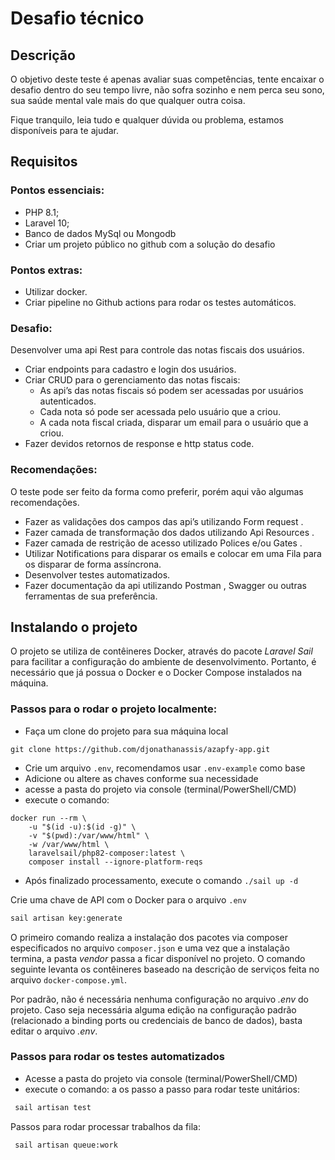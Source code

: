 # Desafio técnico

## Descrição

O objetivo deste teste é apenas avaliar suas competências, tente encaixar o desafio dentro do seu
tempo livre, não sofra sozinho e nem perca seu sono, sua saúde mental vale mais do que qualquer outra coisa.

Fique tranquilo, leia tudo e qualquer dúvida ou problema, estamos disponíveis para te ajudar.

## Requisitos

### Pontos essenciais:
  * PHP 8.1;
  * Laravel 10;
  * Banco de dados MySql ou Mongodb
  * Criar um projeto público no github com a solução do desafio

### Pontos extras:
  * Utilizar docker.
  * Criar pipeline no Github actions para rodar os testes automáticos.

### Desafio:
Desenvolver uma api Rest para controle das notas fiscais dos usuários.

  * Criar endpoints para cadastro e login dos usuários.
  * Criar CRUD para o gerenciamento das notas fiscais:
    * As api’s das notas fiscais só podem ser acessadas por usuários autenticados.
    * Cada nota só pode ser acessada pelo usuário que a criou.
    * A cada nota fiscal criada, disparar um email para o usuário que a criou.
  * Fazer devidos retornos de response e http status code.

### Recomendações:
O teste pode ser feito da forma como preferir, porém aqui vão algumas recomendações.

* Fazer as validações dos campos das api’s utilizando Form request .
* Fazer camada de transformação dos dados utilizando Api Resources .
* Fazer camada de restrição de acesso utilizado Polices e/ou Gates .
* Utilizar Notifications para disparar os emails e colocar em uma Fila para os disparar de forma assíncrona.
* Desenvolver testes automatizados.
* Fazer documentação da api utilizando Postman , Swagger ou outras ferramentas de sua preferência.


## Instalando o projeto

O projeto se utiliza de contêineres Docker, através do pacote *Laravel Sail* para facilitar a configuração do ambiente de desenvolvimento. Portanto, é necessário que já possua o Docker e o Docker Compose instalados na máquina.

### Passos para o rodar o projeto localmente:

- Faça um clone do projeto para sua máquina local
```shell
git clone https://github.com/djonathanassis/azapfy-app.git
```


- Crie um arquivo `.env`, recomendamos usar `.env-example` como base
- Adicione ou altere as chaves conforme sua necessidade
- acesse a pasta do projeto via console (terminal/PowerShell/CMD)
- execute o comando:
```shell
docker run --rm \
    -u "$(id -u):$(id -g)" \
    -v "$(pwd):/var/www/html" \
    -w /var/www/html \
    laravelsail/php82-composer:latest \
    composer install --ignore-platform-reqs
 ```
- Após finalizado processamento, execute o comando `./sail up -d`

Crie uma chave de API com o Docker para o arquivo `.env`
```sh
sail artisan key:generate
```

O primeiro comando realiza a instalação dos pacotes via composer especificados no arquivo `composer.json` e uma vez que a instalação termina, a pasta *vendor* passa a ficar disponível no projeto. O comando seguinte levanta os contêineres baseado na descrição de serviços feita no arquivo `docker-compose.yml`.

Por padrão, não é necessária nenhuma configuração no arquivo *.env* do projeto. Caso seja necessária alguma edição na configuração padrão (relacionado a binding ports ou credenciais de banco de dados), basta editar o arquivo *.env*.

### Passos para rodar os testes automatizados

- Acesse a pasta do projeto via console (terminal/PowerShell/CMD)
- execute o comando:
  a os passo a passo para rodar teste unitários:
```sh
 sail artisan test 
```
Passos para rodar processar trabalhos da fila:

```sh
 sail artisan queue:work
```

